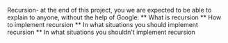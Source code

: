 Recursion- at the end of this project, you we are expected to be able to explain to anyone, without the help of Google:
** What is recursion
** How to implement recursion
** In what situations you should implement recursion
** In what situations you shouldn't implement recursion

